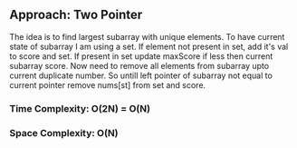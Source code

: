## Approach: Two Pointer
The idea is to find largest subarray with unique elements. To have current state of subarray I am using a set. If element not present in set, add it's val to score and set. If present in set update maxScore if less then current subarray score. Now need to remove all elements from subarray upto current duplicate number. So untill left pointer of subarray not equal to current pointer remove nums[st] from set and score.
​
### Time Complexity: O(2N) = O(N)
### Space Complexity: O(N)